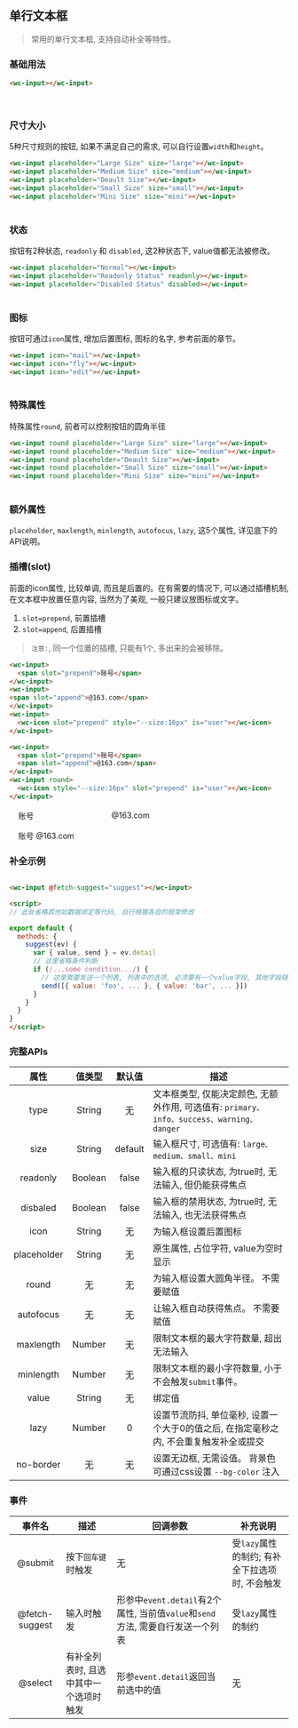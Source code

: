<style>
.flex,.flex-free { display:flex;align-items:center;margin-top:16px }
.flex > *,.flex-free > *{margin:0 16px}
.flex > *{flex:1}
</style>

## 单行文本框
> 常用的单行文本框, 支持自动补全等特性。


### 基础用法

```html
<wc-input></wc-input>
```

<section class="flex">
  <wc-input placeholder="Default"></wc-input>
  <wc-input placeholder="type=primary" type="primary"></wc-input>
  <wc-input placeholder="type=info" type="info"></wc-input>
</section>
<section class="flex">
  <wc-input placeholder="type=success" type="success"></wc-input>
  <wc-input placeholder="type=warning" type="warning"></wc-input>
  <wc-input placeholder="type=danger" type="danger"></wc-input>
</section>


### 尺寸大小
5种尺寸规则的按钮, 如果不满足自己的需求, 可以自行设置`width`和`height`。

```html
<wc-input placeholder="Large Size" size="large"></wc-input>
<wc-input placeholder="Medium Size" size="medium"></wc-input>
<wc-input placeholder="Deault Size"></wc-input>
<wc-input placeholder="Small Size" size="small"></wc-input>
<wc-input placeholder="Mini Size" size="mini"></wc-input>
```

<section class="flex">
  <wc-input placeholder="Large Size" size="large"></wc-input>
  <wc-input placeholder="Medium Size" size="medium"></wc-input>
  <wc-input placeholder="Deault Size"></wc-input>
  <wc-input placeholder="Small Size" size="small"></wc-input>
  <wc-input placeholder="Mini Size" size="mini"></wc-input>
</section>

### 状态
按钮有2种状态, `readonly` 和 `disabled`, 这2种状态下, value值都无法被修改。

```html
<wc-input placeholder="Normal"></wc-input>
<wc-input placeholder="Readonly Status" readonly></wc-input>
<wc-input placeholder="Disabled Status" disabled></wc-input>
```


<section class="flex">
  <wc-input placeholder="Normal"></wc-input>
  <wc-input placeholder="Readonly Status" readonly></wc-input>
  <wc-input placeholder="Disabled Status" disabled></wc-input>
</section>


### 图标
按钮可通过`icon`属性, 增加后置图标, 图标的名字, 参考前面的章节。

```html
<wc-input icon="mail"></wc-input>
<wc-input icon="fly"></wc-input>
<wc-input icon="edit"></wc-input>
```


<section class="flex">
  <wc-input icon="mail"></wc-input>
  <wc-input icon="fly"></wc-input>
  <wc-input icon="edit"></wc-input>
</section>

### 特殊属性
特殊属性`round`, 前者可以控制按钮的圆角半径

```html
<wc-input round placeholder="Large Size" size="large"></wc-input>
<wc-input round placeholder="Medium Size" size="medium"></wc-input>
<wc-input round placeholder="Deault Size"></wc-input>
<wc-input round placeholder="Small Size" size="small"></wc-input>
<wc-input round placeholder="Mini Size" size="mini"></wc-input>
```

<section class="flex">
  <wc-input round placeholder="Large Size" size="large"></wc-input>
  <wc-input round placeholder="Medium Size" size="medium"></wc-input>
  <wc-input round placeholder="Deault Size"></wc-input>
  <wc-input round placeholder="Small Size" size="small"></wc-input>
  <wc-input round placeholder="Mini Size" size="mini"></wc-input>
</section>


### 额外属性
`placeholder`, `maxlength`, `minlength`, `autofocus`, `lazy`, 这5个属性, 详见底下的API说明。


### 插槽(slot)
前面的icon属性, 比较单调, 而且是后置的。在有需要的情况下, 可以通过插槽机制, 在文本框中放置任意内容, 当然为了美观, 一般只建议放图标或文字。

1. `slot=prepend`, 前置插槽
2. `slot=append`, 后置插槽

> `注意:`, 同一个位置的插槽, 只能有1个, 多出来的会被移除。

```html
<wc-input>
  <span slot="prepend">账号</span>
</wc-input>
<wc-input>
<span slot="append">@163.com</span>
</wc-input>
<wc-input>
  <wc-icon slot="prepend" style="--size:16px" is="user"></wc-icon>
</wc-input>

<wc-input>
  <span slot="prepend">账号</span>
  <span slot="append">@163.com</span>
</wc-input>
<wc-input round>
  <wc-icon style="--size:16px" slot="prepend" is="user"></wc-icon>
</wc-input>

```

<section class="flex">
  <wc-input>
    <span slot="prepend">账号</span>
  </wc-input>
  <wc-input>
  <span slot="append">@163.com</span>
  </wc-input>
  <wc-input>
    <wc-icon slot="prepend" style="--size:16px" is="user"></wc-icon>
  </wc-input>
</section>

<section class="flex">
  <wc-input>
    <span slot="prepend">账号</span>
    <span slot="append">@163.com</span>
  </wc-input>
  <wc-input round>
    <wc-icon style="--size:16px" slot="prepend" is="user"></wc-icon>
  </wc-input>
</section>



### 补全示例

```html

<wc-input @fetch-suggest="suggest"></wc-input>

<script>
// 此处省略其他如数据绑定等代码, 自行根据各自的框架修改

export default {
  methods: {
    suggest(ev) {
      var { value, send } = ev.detail
      // 这里省略条件判断
      if (/...some condition.../) {
        // 这里需要发送一个列表, 列表中的选项, 必须要有一个value字段, 其他字段随意, 自行根据需要选择是否发送。
        send([{ value: 'foo', ... }, { value: 'bar', ... }])
      }
    }
  }
}
</script>
```



### 完整APIs

|  属性  |  值类型  |   默认值   |     描述   |
|  :-:  |   :-:   |   :-:   |     -   |
|  type  |  String  |   无   |   文本框类型, 仅能决定颜色, 无额外作用, 可选值有: `primary、info、success、warning、danger`   |
|  size  |   String   |  default   |   输入框尺寸, 可选值有: `large、medium、small、mini`   |
|  readonly  |   Boolean  | false   |  输入框的只读状态, 为true时, 无法输入, 但仍能获得焦点  |
|  disbaled  |   Boolean  | false   |  输入框的禁用状态, 为true时, 无法输入, 也无法获得焦点 |
|  icon  |   String  |  无   |  为输入框设置后置图标 |
|  placeholder  |   String  |  无   |  原生属性, 占位字符, value为空时显示 |
|  round  |   无  |  无   |  为输入框设置大圆角半径。 不需要赋值   |
|  autofocus  |   无  |  无   |  让输入框自动获得焦点。 不需要赋值   |
|  maxlength  |   Number  |  无   |  限制文本框的最大字符数量, 超出无法输入  |
|  minlength  |   Number  |  无   |  限制文本框的最小字符数量, 小于不会触发`submit`事件。   |
|  value  |   String  |   无   |  绑定值  |
|  lazy  |   Number  |   0   |  设置节流防抖, 单位毫秒, 设置一个大于0的值之后, 在指定毫秒之内, 不会重复触发补全或提交  |
|  no-border  |  无  |   无  |   设置无边框, 无需设值。 背景色可通过css设置 `--bg-color` 注入   |


### 事件
|  事件名  |  描述  |     回调参数   |   补充说明   |
|  :-:  |   -   |   -   |     -   |
|  @submit  |  按下`回车键`时触发  |  无  |  受`lazy`属性的制约; 有补全下拉选项时, 不会触发  |
|  @fetch-suggest  |  输入时触发  |  形参中`event.detail`有2个属性, 当前值`value`和`send`方法, 需要自行发送一个列表  |  受`lazy`属性的制约 |
|  @select  |  有补全列表时, 且选中其中一个选项时触发  |  形参`event.detail`返回当前选中的值  |   无   |
